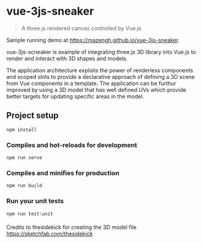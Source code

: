 # vue-3js-sneaker

> A three.js rendered canvas controlled by Vue.js 

Sample running demo at https://mazengh.github.io/vue-3js-sneaker

vue-3js-scneaker is example of integrating three.js 3D library into Vue.js to render and interact with 3D
shapes and models.

The application architecture exploits the power of renderless components and scoped slots to provide a declarative approach of defining a 3D scene from Vue components in a template. The application can be furthur improved by using a 3D model that has well defined UVs which provide better targets for updating specific areas in the model.

## Project setup

```
npm install
```

### Compiles and hot-reloads for development

```
npm run serve
```

### Compiles and minifies for production

```
npm run build
```

### Run your unit tests

```
npm run test:unit
```

####

Credits to thesidekick for creating the 3D model file 
https://sketchfab.com/thesidekick
